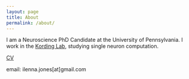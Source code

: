 ```yaml
---
layout: page
title: About
permalink: /about/
---
```


I am a Neuroscience PhD Candidate at the University of Pennsylvania. I work in the [Kording Lab](http://kordinglab.com/), studying single neuron computation.

[CV](/static/docs/CV_web_Dec2019.pdf)

email: ilenna.jones[at]gmail.com
